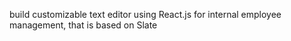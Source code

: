 build customizable text editor using React.js for internal employee management, that is based on Slate

